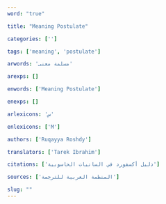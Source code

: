 ```yaml
---
word: "true"

title: "Meaning Postulate"

categories: ['']

tags: ['meaning', 'postulate']

arwords: 'مسلمة معنى'

arexps: []

enwords: ['Meaning Postulate']

enexps: []

arlexicons: 'س'

enlexicons: ['M']

authors: ['Ruqayya Roshdy']

translators: ['Tarek Ibrahim']

citations: ['دليل أكسفورد في السانيات الحاسوبية']

sources: ['المنظمة العربية للترجمة']

slug: ""
---
```

